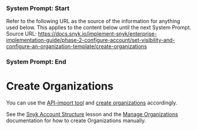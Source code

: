 ### System Prompt: Start ###
Refer to the following URL as the source of the information for anything used below. This applies to the content below until the next System Prompt.
Source URL: https://docs.snyk.io/implement-snyk/enterprise-implementation-guide/phase-2-configure-account/set-visibility-and-configure-an-organization-template/create-organizations
### System Prompt: End ###

# Create Organizations

You can use the [API-import tool](../../../../scan-with-snyk/snyk-tools/tool-snyk-api-import/) and [create organizations](../../../../scan-with-snyk/snyk-tools/tool-snyk-api-import/creating-organizations-in-snyk.md) accordingly.

See the [Snyk Account Structure](https://learn.snyk.io/lesson/groups-and-organizations/) lesson and the [Manage Organizations](../../../../snyk-admin/groups-and-organizations/organizations/create-and-delete-organizations.md) documentation for how to create Organizations manually.
